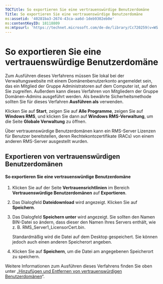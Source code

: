 ```yaml
---
TOCTitle: So exportieren Sie eine vertrauenswürdige Benutzerdomäne
Title: So exportieren Sie eine vertrauenswürdige Benutzerdomäne
ms:assetid: '40281ba3-2674-43ca-aa6d-1deb9302eb0e'
ms:contentKeyID: 18118809
ms:mtpsurl: 'https://technet.microsoft.com/de-de/library/Cc720259(v=WS.10)'
---
```


So exportieren Sie eine vertrauenswürdige Benutzerdomäne
========================================================

Zum Ausführen dieses Verfahrens müssen Sie lokal bei der Verwaltungswebsite mit einem Domänenbenutzerkonto angemeldet sein, das ein Mitglied der Gruppe Administratoren auf dem Computer ist, auf den Sie zugreifen. Außerdem kann dieses Verfahren von Mitgliedern der Gruppe Domänen-Admins ausgeführt werden. Als bewährte Sicherheitsmethode sollten Sie für dieses Verfahren **Ausführen als** verwenden.

Klicken Sie auf **Start**, zeigen Sie auf **Alle Programme**, zeigen Sie auf **Windows RMS**, und klicken Sie dann auf **Windows RMS-Verwaltung**, um die Seite **Globale Verwaltung** zu öffnen.

Über vertrauenswürdige Benutzerdomänen kann ein RMS-Server Lizenzen für Benutzer bereitstellen, deren Rechtekontozertifikate (RACs) von einem anderen RMS-Server ausgestellt wurden.

Exportieren von vertrauenswürdigen Benutzerdomänen
--------------------------------------------------

#### So exportieren Sie eine vertrauenswürdige Benutzerdomäne

1.  Klicken Sie auf der Seite **Vertrauensrichtlinien** im Bereich **Vertrauenswürdige Benutzerdomänen** auf **Exportieren**.

2.  Das Dialogfeld **Dateidownload** wird angezeigt. Klicken Sie auf **Speichern**.

3.  Das Dialogfeld **Speichern unter** wird angezeigt. Sie sollten den Namen BIN-Datei so ändern, dass dieser den Namen Ihres Servers enthält, wie z. B. RMS\_Server1\_LicensorCert.bin.

    Standardmäßig wird die Datei auf dem Desktop gespeichert. Sie können jedoch auch einen anderen Speicherort angeben.

4.  Klicken Sie auf **Speichern**, um die Datei am angegebenen Speicherort zu speichern.

Weitere Informationen zum Ausführen dieses Verfahrens finden Sie oben unter „[Hinzufügen und Entfernen von vertrauenswürdigen Benutzerdomänen](https://technet.microsoft.com/7c440b15-01c4-49f1-b43c-00f67f3388c1)“.